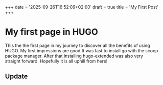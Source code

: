 +++
date = '2025-09-26T16:52:06+02:00'
draft = true
title = 'My First Post'
+++
# My first page in HUGO 
This the the first page in my journey to discover all the benefits of using HUGO. My first impressions are good.It was fast to install go with the scoop package manager. After that installing hugo-extended was also very straight forward. Hopefully it is all uphill from here!

## Update
